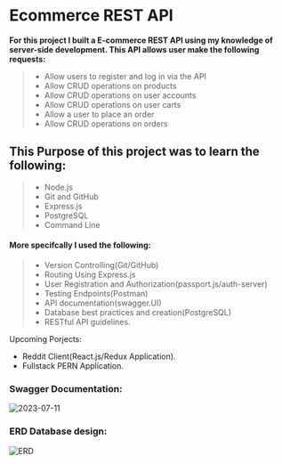 # Ecommerce REST API

**For this project I built a E-commerce REST API using my knowledge of server-side development. This API allows user make the following requests:**
> - Allow users to register and log in via the API
> - Allow CRUD operations on products
> - Allow CRUD operations on user accounts
> - Allow CRUD operations on user carts
> - Allow a user to place an order
> - Allow CRUD operations on orders

## This Purpose of this project was to learn the following:
> - Node.js
> - Git and GitHub
> - Express.js
> - PostgreSQL
> - Command Line

#### More specifcally I used the following:
> - Version Controlling(Git/GitHub)
> - Routing Using Express.js
> - User Registration and Authorization(passport.js/auth-server)
> - Testing Endpoints(Postman)
> - API documentation(swagger.UI)
> - Database best practices and creation(PostgreSQL)
> - RESTful API guidelines.

Upcoming Porjects:
- Reddit Client(React.js/Redux Application).
- Fullstack PERN Application.

### Swagger Documentation:

![2023-07-11](https://github.com/KeepOnCodin/EcomProject/assets/94885156/8c302608-138c-4e36-99a2-3072608b5398)

### ERD Database design:

![ERD](https://github.com/KeepOnCodin/EcomProject/assets/94885156/530f0775-0d89-4b01-b1de-eb0007211e52)




